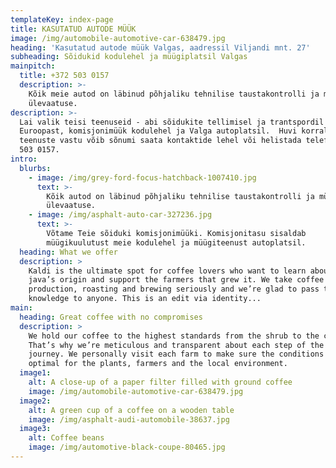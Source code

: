 ```yaml
---
templateKey: index-page
title: KASUTATUD AUTODE MÜÜK
image: /img/automobile-automotive-car-638479.jpg
heading: 'Kasutatud autode müük Valgas, aadressil Viljandi mnt. 27'
subheading: Sõidukid kodulehel ja müügiplatsil Valgas
mainpitch:
  title: +372 503 0157
  description: >-
    Kõik meie autod on läbinud põhjaliku tehnilise taustakontrolli ja müügieelse
    ülevaatuse.
description: >-
  Lai valik teisi teenuseid - abi sõidukite tellimisel ja trantspordil
  Euroopast, komisjonimüük kodulehel ja Valga autoplatsil.  Huvi korral meie
  teenuste vastu võib sõnumi saata kontaktide lehel või helistada telefonil +372
  503 0157. 
intro:
  blurbs:
    - image: /img/grey-ford-focus-hatchback-1007410.jpg
      text: >-
        Kõik autod on läbinud põhjaliku tehnilise taustakontrolli ja müügieelse
        ülevaatuse.
    - image: /img/asphalt-auto-car-327236.jpg
      text: >-
        Võtame Teie sõiduki komisjonimüüki. Komisjonitasu sisaldab
        müügikuulutust meie kodulehel ja müügiteenust autoplatsil.
  heading: What we offer
  description: >
    Kaldi is the ultimate spot for coffee lovers who want to learn about their
    java’s origin and support the farmers that grew it. We take coffee
    production, roasting and brewing seriously and we’re glad to pass that
    knowledge to anyone. This is an edit via identity...
main:
  heading: Great coffee with no compromises
  description: >
    We hold our coffee to the highest standards from the shrub to the cup.
    That’s why we’re meticulous and transparent about each step of the coffee’s
    journey. We personally visit each farm to make sure the conditions are
    optimal for the plants, farmers and the local environment.
  image1:
    alt: A close-up of a paper filter filled with ground coffee
    image: /img/automobile-automotive-car-638479.jpg
  image2:
    alt: A green cup of a coffee on a wooden table
    image: /img/asphalt-audi-automobile-38637.jpg
  image3:
    alt: Coffee beans
    image: /img/automotive-black-coupe-80465.jpg
---
```



